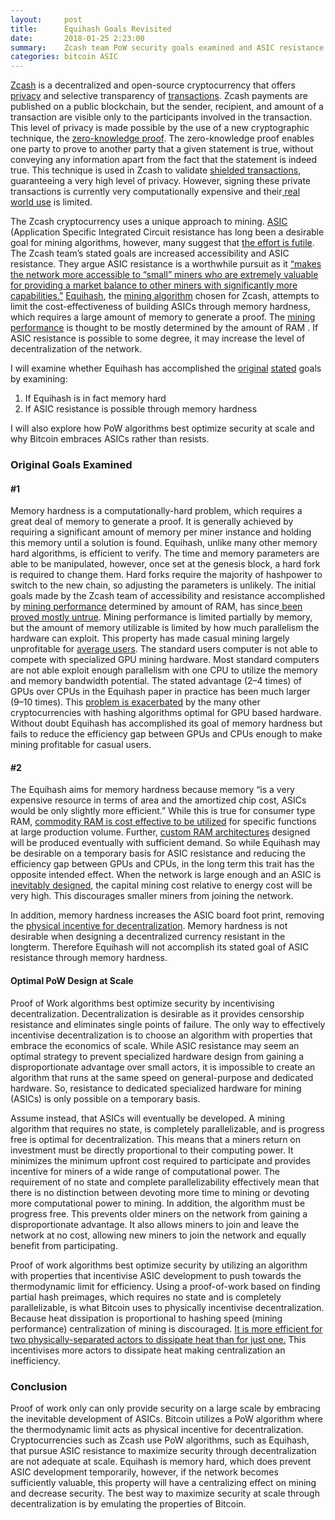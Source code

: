 ```yaml
---
layout:     post
title:      Equihash Goals Revisited
date:       2018-01-25 2:23:00
summary:    Zcash team PoW security goals examined and ASIC resistance feasibility
categories: bitcoin ASIC
---
```


[Zcash](https://z.cash/) is a decentralized and open-source cryptocurrency that
offers [privacy](https://z.cash/blog/zcash-private-transactions.html) and
selective transparency of
[transactions](https://z.cash/blog/anatomy-of-zcash.html). Zcash payments are
published on a public blockchain, but the sender, recipient, and amount of a
transaction are visible only to the participants involved in the transaction.
This level of privacy is made possible by the use of a new cryptographic
technique, the [zero-knowledge
proof](https://blog.cryptographyengineering.com/2014/11/27/zero-knowledge-proofs-illustrated-primer/).
The zero-knowledge proof enables one party to prove to another party that a
given statement is true, without conveying any information apart from the fact
that the statement is indeed true. This technique is used in Zcash to validate
[shielded transactions](https://z.cash/blog/zcash-private-transactions.html),
guaranteeing a very high level of privacy. However, signing these private
transactions is currently very computationally expensive and their[ real world
use](https://explorer.zcha.in/statistics/timeseries?trnstx=true&supply=false&hashrate=false)
is limited.

The Zcash cryptocurrency uses a unique approach to mining.
[ASIC](https://en.bitcoin.it/wiki/ASIC) (Application Specific Integrated Circuit
resistance has long been a desirable goal for mining algorithms, however, many
suggest that [the effort is
futile](https://download.wpsoftware.net/bitcoin/asic-faq.pdf). The Zcash team’s
stated goals are increased accessibility and ASIC resistance. They argue ASIC
resistance is a worthwhile pursuit as it [“makes the network more accessible to
“small” miners who are extremely valuable for providing a market balance to
other miners with significantly more
capabilities.”](https://z.cash/blog/slow-start-and-mining-ecosystem.html)
[Equihash](https://www.internetsociety.org/sites/default/files/blogs-media/equihash-asymmetric-proof-of-work-based-generalized-birthday-problem.pdf),
the [mining algorithm](https://z.cash/blog/why-equihash.html) chosen for Zcash,
attempts to limit the cost-effectiveness of building ASICs through memory
hardness, which requires a large amount of memory to generate a proof. The
[mining performance](https://z.cash/blog/why-equihash.html) is thought to be
mostly determined by the amount of RAM .  If ASIC resistance is possible to some
degree, it may increase the level of decentralization of the network.

I will examine whether Equihash has accomplished the
[original](https://forum.z.cash/t/speculative-mining-discussion/579/7)
[stated](https://z.cash/blog/why-equihash.html) goals by examining:

1.  If Equihash is in fact memory hard
1.  If ASIC resistance is possible through memory hardness

I will also explore how PoW algorithms best optimize security at scale and why
Bitcoin embraces ASICs rather than resists.

### Original Goals Examined

#### #1

Memory hardness is a computationally-hard problem, which requires a great deal
of memory to generate a proof. It is generally achieved by requiring a
significant amount of memory per miner instance and holding this memory until a
solution is found. Equihash, unlike many other memory hard algorithms, is
efficient to verify. The time and memory parameters are able to be manipulated,
however, once set at the genesis block, a hard fork is required to change them.
Hard forks require the majority of hashpower to switch to the new chain, so
adjusting the parameters is unlikely. The initial goals made by the Zcash team
of accessibility and resistance accomplished by [mining
performance](https://z.cash/blog/why-equihash.html) determined by amount of RAM,
has since[ been proved mostly
untrue](http://www.openwall.com/articles/Zcash-Equihash-Analysis). Mining
performance is limited partially by memory, but the amount of memory utilizable
is limited by how much parallelism the hardware can exploit. This property has
made casual mining largely unprofitable for [average
users](https://forum.z.cash/t/speculative-mining-discussion/579/7). The standard
users computer is not able to compete with specialized GPU mining hardware. Most
standard computers are not able exploit enough parallelism with one CPU to
utilize the memory and memory bandwidth potential. The stated advantage (2–4
times) of GPUs over CPUs in the Equihash paper in practice has been much larger
(9–10 times). This [problem is
exacerbated](https://twitter.com/mwilcox/status/872560076917153792) by the many
other cryptocurrencies with hashing algorithms optimal for GPU based hardware.
Without doubt Equihash has accomplished its goal of memory hardness but fails to
reduce the efficiency gap between GPUs and CPUs enough to make mining profitable
for casual users.

#### #2

The Equihash aims for memory hardness because memory “is a very expensive
resource in terms of area and the amortized chip cost, ASICs would be only
slightly more efficient.” While this is true for consumer type RAM, [commodity
RAM is cost effective to be
utilized](http://www.openwall.com/articles/Zcash-Equihash-Analysis) for specific
functions at large production volume. Further, [custom RAM
architectures](http://www.openwall.com/articles/Zcash-Equihash-Analysis)
designed will be produced eventually with sufficient demand. So while Equihash
may be desirable on a temporary basis for ASIC resistance and reducing the
efficiency gap between GPUs and CPUs, in the long term this trait has the
opposite intended effect. When the network is large enough and an ASIC is
[inevitably designed](https://en.wikipedia.org/wiki/Economies_of_scale), the
capital mining cost relative to energy cost will be very high. This discourages
smaller miners from joining the network.

In addition, memory hardness increases the ASIC board foot print, removing the
[physical incentive for
decentralization](https://download.wpsoftware.net/bitcoin/asic-faq.pdf). Memory
hardness is not desirable when designing a decentralized currency resistant in
the longterm. Therefore Equihash will not accomplish its stated goal of ASIC
resistance through memory hardness.

#### Optimal PoW Design  at Scale

Proof of Work algorithms best optimize security by incentivising
decentralization. Decentralization is desirable as it provides censorship
resistance and eliminates single points of failure. The only way to effectively
incentivise decentralization is to choose an algorithm with properties that
embrace the economics of scale. While ASIC resistance may seem an optimal
strategy to prevent specialized hardware design from gaining a disproportionate
advantage over small actors, it is impossible to create an algorithm that runs
at the same speed on general-purpose and dedicated hardware. So, resistance to
dedicated specialized hardware for mining (ASICs) is only possible on a
temporary basis.

Assume instead, that ASICs will eventually be developed. A mining algorithm that
requires no state, is completely parallelizable, and is progress free is optimal
for decentralization. This means that a miners return on investment must be
directly proportional to their computing power. It minimizes the minimum upfront
cost required to participate and provides incentive for miners of a wide range
of computational  power. The requirement of no state and complete
parallelizability effectively mean that there is no distinction between devoting
more time to mining or devoting more computational power to mining. In addition,
the algorithm must be progress free. This prevents older miners on the network
from gaining a disproportionate advantage. It also allows miners to join and
leave the network at no cost, allowing new miners to join the network and
equally benefit from participating.

Proof of work algorithms best optimize security by utilizing an algorithm with
properties that incentivise ASIC development to push towards the thermodynamic
limit for efficiency. Using a proof-of-work based on finding partial hash
preimages, which requires no state and is completely parallelizable, is what
Bitcoin uses to physically incentivise decentralization. Because heat
dissipation is proportional to hashing speed (mining performance) centralization
of mining is discouraged. [It is more efficient for two physically-separated
actors to dissipate heat than for just
one.](https://download.wpsoftware.net/bitcoin/asic-faq.pdf) This incentivises
more actors to dissipate heat making centralization an inefficiency.

### Conclusion

Proof of work only can only provide security on a large scale by embracing the
inevitable development of ASICs. Bitcoin utilizes a PoW algorithm where the
thermodynamic limit acts as physical incentive for decentralization.
Cryptocurrencies such as Zcash use PoW algorithms, such as Equihash, that pursue
ASIC resistance to maximize security through decentralization are not adequate
at scale. Equihash is memory hard, which does prevent ASIC development
temporarily, however, if the network becomes sufficiently valuable, this
property will have a centralizing effect on mining and decrease security. The
best way to maximize security at scale through decentralization is by emulating
the properties of Bitcoin.
